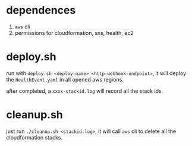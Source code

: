 # dependences

1. `aws` cli
2. permissions for cloudformation, sns, health, ec2

# deploy.sh

run with `deploy.sh <deploy-name> <http-webhook-endpoint>`, it will deploy the `HealthEvent.yaml` in all opened aws regions.

after completed, a `xxxx-stackid.log` will record all the stack ids.

# cleanup.sh

just run `./cleanup.sh <stackid.log>`, it will call `aws` cli to delete all the cloudformation stacks.
